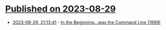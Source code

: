 # [Published on 2023-08-29](index.md)

* [2023-08-29, 21:13:41](https://lobste.rs/s/rf0auc/beginning_was_command_line_1999) - [In the Beginning...was the Command Line (1999)](https://web.stanford.edu/class/cs81n/command.txt)
